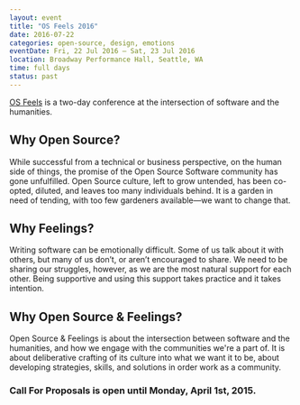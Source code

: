 ```yaml
---
layout: event
title: "OS Feels 2016"
date: 2016-07-22
categories: open-source, design, emotions
eventDate: Fri, 22 Jul 2016 – Sat, 23 Jul 2016
location: Broadway Performance Hall, Seattle, WA
time: full days
status: past
---
```


[OS Feels](http://osfeels.com/) is a two-day conference at the intersection of software and the humanities.

## Why Open Source?

While successful from a technical or business perspective, on the human side of things, the promise of the Open Source Software community has gone unfulfilled. Open Source culture, left to grow untended, has been co-opted, diluted, and leaves too many individuals behind. It is a garden in need of tending, with too few gardeners available—we want to change that.

## Why Feelings?

Writing software can be emotionally difficult. Some of us talk about it with others, but many of us don’t, or aren’t encouraged to share. We need to be sharing our struggles, however, as we are the most natural support for each other. Being supportive and using this support takes practice and it takes intention.

## Why Open Source & Feelings?

Open Source & Feelings is about the intersection between software and the humanities, and how we engage with the communities we're a part of. It is about deliberative crafting of its culture into what we want it to be, about developing strategies, skills, and solutions in order work as a community.

###  Call For Proposals is open until Monday, April 1st, 2015.
